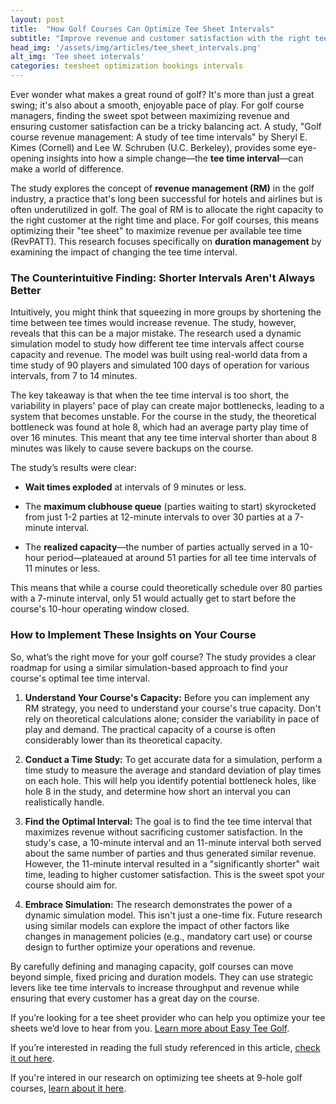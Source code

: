 ```yaml
---
layout: post
title:  "How Golf Courses Can Optimize Tee Sheet Intervals"
subtitle: "Improve revenue and customer satisfaction with the right tee sheet intervals!"
head_img: '/assets/img/articles/tee_sheet_intervals.png'
alt_img: 'Tee sheet intervals'
categories: teesheet optimization bookings intervals
---
```



Ever wonder what makes a great round of golf? It's more than just a great swing; it's also about a smooth, enjoyable pace of play. For golf course managers, finding the sweet spot between maximizing revenue and ensuring customer satisfaction can be a tricky balancing act. A study, "Golf course revenue management: A study of tee time intervals" by Sheryl E. Kimes (Cornell) and Lee W. Schruben (U.C. Berkeley), provides some eye-opening insights into how a simple change—the **tee time interval**—can make a world of difference.

The study explores the concept of **revenue management (RM)** in the golf industry, a practice that's long been successful for hotels and airlines but is often underutilized in golf. The goal of RM is to allocate the right capacity to the right customer at the right time and place. For golf courses, this means optimizing their "tee sheet" to maximize revenue per available tee time (RevPATT). This research focuses specifically on **duration management** by examining the impact of changing the tee time interval.

### **The Counterintuitive Finding: Shorter Intervals Aren't Always Better**

Intuitively, you might think that squeezing in more groups by shortening the time between tee times would increase revenue. The study, however, reveals that this can be a major mistake. The research used a dynamic simulation model to study how different tee time intervals affect course capacity and revenue. The model was built using real-world data from a time study of 90 players and simulated 100 days of operation for various intervals, from 7 to 14 minutes.

The key takeaway is that when the tee time interval is too short, the variability in players' pace of play can create major bottlenecks, leading to a system that becomes unstable. For the course in the study, the theoretical bottleneck was found at hole 8, which had an average party play time of over 16 minutes. This meant that any tee time interval shorter than about 8 minutes was likely to cause severe backups on the course.

The study’s results were clear:

* **Wait times exploded** at intervals of 9 minutes or less.

* The **maximum clubhouse queue** (parties waiting to start) skyrocketed from just 1-2 parties at 12-minute intervals to over 30 parties at a 7-minute interval.

* The **realized capacity**—the number of parties actually served in a 10-hour period—plateaued at around 51 parties for all tee time intervals of 11 minutes or less.

This means that while a course could theoretically schedule over 80 parties with a 7-minute interval, only 51 would actually get to start before the course's 10-hour operating window closed. 

### **How to Implement These Insights on Your Course**

So, what’s the right move for your golf course? The study provides a clear roadmap for using a similar simulation-based approach to find your course's optimal tee time interval.

1. **Understand Your Course's Capacity:** Before you can implement any RM strategy, you need to understand your course's true capacity. Don't rely on theoretical calculations alone; consider the variability in pace of play and demand. The practical capacity of a course is often considerably lower than its theoretical capacity.

2. **Conduct a Time Study:** To get accurate data for a simulation, perform a time study to measure the average and standard deviation of play times on each hole. This will help you identify potential bottleneck holes, like hole 8 in the study, and determine how short an interval you can realistically handle.

3. **Find the Optimal Interval:** The goal is to find the tee time interval that maximizes revenue without sacrificing customer satisfaction. In the study's case, a 10-minute interval and an 11-minute interval both served about the same number of parties and thus generated similar revenue. However, the 11-minute interval resulted in a "significantly shorter" wait time, leading to higher customer satisfaction. This is the sweet spot your course should aim for.

4. **Embrace Simulation:** The research demonstrates the power of a dynamic simulation model. This isn't just a one-time fix. Future research using similar models can explore the impact of other factors like changes in management policies (e.g., mandatory cart use) or course design to further optimize your operations and revenue.

By carefully defining and managing capacity, golf courses can move beyond simple, fixed pricing and duration models. They can use strategic levers like tee time intervals to increase throughput and revenue while ensuring that every customer has a great day on the course.

If you’re looking for a tee sheet provider who can help you optimize your tee sheets we’d love to hear from you. <a href="https://easyteegolf.com/?utm_source=interval_article" target="_blank">Learn more about Easy Tee Golf</a>.

If you’re interested in reading the full study referenced in this article, <a href="https://ecommons.cornell.edu/server/api/core/bitstreams/c6b538b6-4ce0-4a68-b656-ad5ba62b1066/content" target="_blank">check it out here</a>.

If you're intered in our research on optimizing tee sheets at 9-hole golf courses, <a href="/articles/optimizing-tee-sheets-at-9-hole-golf-courses/">learn about it here</a>.











